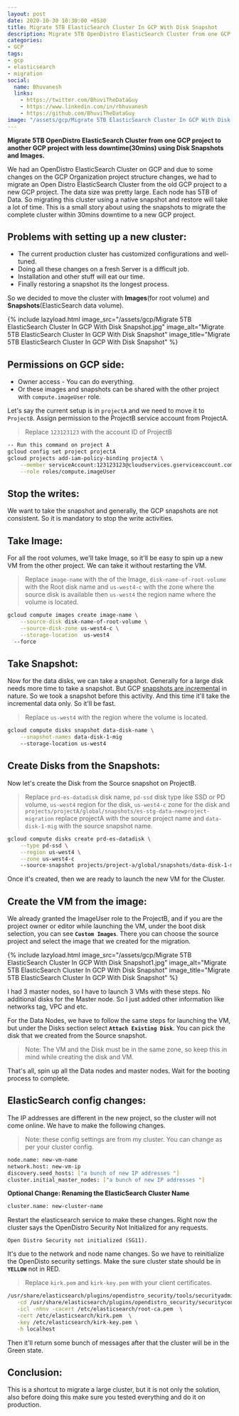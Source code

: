 ```yaml
---
layout: post
date: 2020-10-30 10:30:00 +0530
title: Migrate 5TB ElasticSearch Cluster In GCP With Disk Snapshot
description: Migrate 5TB OpenDistro ElasticSearch Cluster from one GCP project to another GCP project with less downtime using Disk Snapshots and Images.
categories:
- GCP
tags:
- gcp
- elasticsearch
- migration
social:
  name: Bhuvanesh
  links:
    - https://twitter.com/BhuviTheDataGuy
    - https://www.linkedin.com/in/rbhuvanesh
    - https://github.com/BhuviTheDataGuy
image: "/assets/gcp/Migrate 5TB ElasticSearch Cluster In GCP With Disk Snapshot.jpg"
---
```

**Migrate 5TB OpenDistro ElasticSearch Cluster from one GCP project to another GCP project with less downtime(30mins) using Disk Snapshots and Images.**

We had an OpenDistro ElasticSearch Cluster on GCP and due to some changes on the GCP Organization project structure changes, we had to migrate an Open Distro ElasticSearch Cluster from the old GCP project to a new GCP project. The data size was pretty large. Each node has 5TB of Data. So migrating this cluster using a native snapshot and restore will take a lot of time. This is a small story about using the snapshots to migrate the complete cluster within 30mins downtime to a new GCP project.

## Problems with setting up a new cluster:

* The current production cluster has customized configurations and well-tuned. 
* Doing all these changes on a fresh Server is a difficult job.
* Installation and other stuff will eat our time.
* Finally restoring a snapshot its the longest process.

So we decided to move the cluster with **Images**(for root volume) and **Snapshots**(ElasticSearch data volume).

{% include lazyload.html image_src="/assets/gcp/Migrate 5TB ElasticSearch Cluster In GCP With Disk Snapshot.jpg" image_alt="Migrate 5TB ElasticSearch Cluster In GCP With Disk Snapshot" image_title="Migrate 5TB ElasticSearch Cluster In GCP With Disk Snapshot" %}

## Permissions on GCP side:

* Owner access - You can do everything.
* Or these images and snapshots can be shared with the other project with `compute.imageUser` role.

Let's say the current setup is in `projectA` and we need to move it to `ProjectB`. Assign permission to the ProjectB service account from ProjectA. 

> Replace `123123123` with the account ID of ProjectB

```bash
-- Run this command on project A 
gcloud config set project projectA
gcloud projects add-iam-policy-binding projectA \
    --member serviceAccount:123123123@cloudservices.gserviceaccount.com  \
    --role roles/compute.imageUser
```
## Stop the writes:

We want to take the snapshot and generally, the GCP snapshots are not consistent. So it is mandatory to stop the write activities. 

## Take Image:

For all the root volumes, we'll take Image, so it'll be easy to spin up a new VM from the other project. We can take it without restarting the VM.

> Replace `image-name` with the of the Image, `disk-name-of-root-volume` with the Root disk name and `us-west4-c` with the zone where the source disk is available then `us-west4` the region name where the volume is located. 

```bash
gcloud compute images create image-name \
	--source-disk disk-name-of-root-volume \
	--source-disk-zone us-west4-c \
	--storage-location  us-west4
  --force
```
## Take Snapshot:

Now for the data disks, we can take a snapshot. Generally for a large disk needs more time to take a snapshot. But GCP [snapshots are incremental](https://cloud.google.com/compute/docs/disks/create-snapshots) in nature. So we took a snapshot before this activity. And this time it'll take the incremental data only. So it'll be fast. 

> Replace `us-west4` with the region where the volume is located.

```bash
gcloud compute disks snapshot data-disk-name \
	--snapshot-names data-disk-1-mig 
	--storage-location us-west4
```
## Create Disks from the Snapshots:

Now let's create the Disk from the Source snapshot on ProjectB.

> Replace `prd-es-datadisk` disk name, `pd-ssd` disk type like SSD or PD volume, `us-west4` region for the disk, `us-west4-c` zone for the disk and `projects/projectA/global/snapshots/es-stg-data-newproject-migration` replace projectA with the source project name and `data-disk-1-mig` with the source snapshot name.

```bash
gcloud compute disks create prd-es-datadisk \
	--type pd-ssd \
	--region us-west4 \
	--zone us-west4-c	
	--source-snapshot projects/project-a/global/snapshots/data-disk-1-mig    
```
Once it's created, then we are ready to launch the new VM for the Cluster.

## Create the VM from the image:

We already granted the ImageUser role to the ProjectB, and if you are the project owner or editor while launching the VM, under the boot disk selection, you can see **`Custom Images`**. There you can choose the source project and select the image that we created for the migration. 

{% include lazyload.html image_src="/assets/gcp/Migrate 5TB ElasticSearch Cluster In GCP With Disk Snapshot1.jpg" image_alt="Migrate 5TB ElasticSearch Cluster In GCP With Disk Snapshot" image_title="Migrate 5TB ElasticSearch Cluster In GCP With Disk Snapshot" %}

I had 3 master nodes, so I have to launch 3 VMs with these steps. No additional disks for the Master node. So I just added other information like networks tag, VPC and etc.

For the Data Nodes, we have to follow the same steps for launching the VM, but under the Disks section select **`Attach Existing Disk`**. You can pick the disk that we created from the Source snapshot.

> Note: The VM and the Disk must be in the same zone, so keep this in mind while creating the disk and VM.

That's all, spin up all the Data nodes and master nodes. Wait for the booting process to complete.

## ElasticSearch config changes:

The IP addresses are different in the new project, so the cluster will not come online. We have to make the following changes.

> Note: these config settings are from my cluster. You can change as per your cluster config.

```bash
node.name: new-vm-name
network.host: new-vm-ip
discovery.seed_hosts: ["a bunch of new IP addresses "]
cluster.initial_master_nodes: ["a bunch of new IP addresses "]
```
**Optional Change: Renaming the ElasticSearch Cluster Name**
```bash
cluster.name: new-cluster-name
```
Restart the elasticsearch service to make these changes. 
Right now the cluster says the OpenDistro Security Not Initialized for any requests.
```
Open Distro Security not initialized (SG11).
```
It's due to the network and node name changes. So we have to reinitialize the OpenDisto security settings. Make the sure cluster state should be in **`YELLOW`** not in RED.

> Replace `kirk.pem` and `kirk-key.pem`  with your client certificates. 

```bash
/usr/share/elasticsearch/plugins/opendistro_security/tools/securityadmin.sh \
   -cd /usr/share/elasticsearch/plugins/opendistro_security/securityconfig/ \
   -icl -nhnv -cacert /etc/elasticsearch/root-ca.pem  \
   -cert /etc/elasticsearch/kirk.pem  \
   -key /etc/elasticsearch/kirk-key.pem \
   -h localhost
```
Then it'll return some bunch of messages after that the cluster will be in the Green state. 

## Conclusion:

This is a shortcut to migrate a large cluster, but it is not only the solution, also before doing this make sure you tested everything and do it on production.